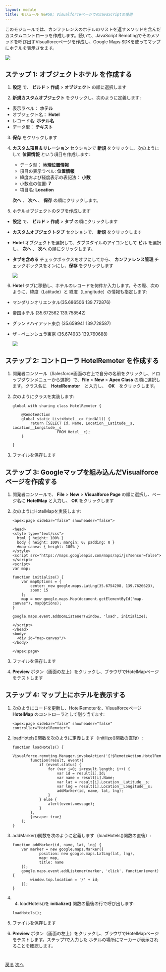 ```yaml
---
layout: module
title: モジュール 9&#58; VisualforceページでのJavaScriptの使用
---
```

このモジュールでは、カンファレンスのホテルのリストを返すメソッドを含んだカスタムコントローラを作成します。続いて、JavaScript Remotingでそのメソッドを呼び出すVisualforceページを作成し、Google Maps SDKを使ってマップにホテルを表示させます。

![](images/hotelmap.jpg)

## ステップ 1: オブジェクト**ホテル** を作成する

1. **設定** で、 **ビルド** > **作成** > **オブジェクト** の順に選択します

2. **新規カスタムオブジェクト** をクリックし、次のように定義します:
  - 表示ラベル： **ホテル**
  - オブジェクト名： **Hotel**
  - レコード名: **ホテル名**
  - データ型： **テキスト**

3. **保存** をクリックします

4. **カスタム項目＆リレーション** セクションで **新規** をクリックし、次のようにして **位置情報** という項目を作成します:
    - データ型： **地理位置情報**
    - 項目の表示ラベル: **位置情報**
    - 緯度および経度表示の表記法： **小数**
    - 小数点の位置: **7**
    - 項目名: **Location**

    **次へ** 、 **次へ** 、 **保存** の順にクリックします。

5. ホテルオブジェクトのタブを作成します
  - **設定** で、 **ビルド** > **作成** > **タブ** の順にクリックします
  - **カスタムオブジェクトタブ** セクションで、 **新規** をクリックします
  - **Hotel** オブジェクトを選択して、タブスタイルのアイコンとして **ビル** を選択し、 **次へ** 、 **次へ** の順にクリックします。
  - **タブを含める** チェックボックスをオフにしてから、 **カンファレンス管理** チェックボックスをオンにし、**保存** をクリックします

    ![](images/hotel-tab.jpg)

6. **Hotel** タブに移動し、ホテルのレコードを何件か入力します。その際、次のように、緯度（Latitude）と
経度（Longitude）の情報も指定します:
  - マンダリンオリエンタル(35.686506 139.772876)
  - 帝国ホテル (35.672562 139.758542)
  - グランドハイアット東京 (35.659941 139.728587)
  - ザ・ペニンシュラ東京 (35.674933 139.760688)

    ![](images/marriott.jpg)

## ステップ 2: コントローラ HotelRemoter を作成する

1. 開発者コンソール（Salesforce画面の右上で自分の名前をクリックし、ドロップダウンメニューから選択）で、**File** > **New** > **Apex Class** の順に選択します。クラス名に　**HotelRemoter**　と入力し、　**OK**　をクリックします。

1. 次のようにクラスを実装します:

    ```
    global with sharing class HotelRemoter {

        @RemoteAction
        global static List<Hotel__c> findAll() {
            return [SELECT Id, Name, Location__Latitude__s, Location__Longitude__s
                        FROM Hotel__c];
        }

    }
    ```

1. ファイルを保存します

## ステップ 3: Googleマップを組み込んだVisualforceページを作成する

1. 開発者コンソールで、 **File** > **New** > **Visualforce Page** の順に選択し、ページ名に **HotelMap** と入力し、 **OK** をクリックします

1. 次のようにHotelMapを実装します:

    ```
    <apex:page sidebar="false" showheader="false">

    <head>
    <style type="text/css">
      html { height: 100% }
      body { height: 100%; margin: 0; padding: 0 }
      #map-canvas { height: 100% }
    </style>
    <script src="https://maps.googleapis.com/maps/api/js?sensor=false"></script>
    <script>
    var map;

    function initialize() {
        var mapOptions = {
            center: new google.maps.LatLng(35.6754208, 139.7626623),
            zoom: 15
        };
        map = new google.maps.Map(document.getElementById("map-canvas"), mapOptions);
    }

    google.maps.event.addDomListener(window, 'load', initialize);

    </script>
    </head>
    <body>
      <div id="map-canvas"/>
    </body>

    </apex:page>
    ```

1. ファイルを保存します

1. **Preview** ボタン（画面の左上）をクリックし、ブラウザでHotelMapページをテストします

## ステップ 4: マップ上にホテルを表示する

1. 次のようにコードを更新し、HotelRemoterを、Visualforceページ **HotelMap** のコントローラとして割り当てます:

    ```
    <apex:page sidebar="false" showheader="false" controller="HotelRemoter">
    ```

1. loadHotels()関数を次のように定義します（initilize()関数の直後）:

    ```
    function loadHotels() {
        Visualforce.remoting.Manager.invokeAction('{!$RemoteAction.HotelRemoter.findAll}',
            function(result, event){
                if (event.status) {
                    for (var i=0; i<result.length; i++) {
                        var id = result[i].Id;
                        var name = result[i].Name;
                        var lat = result[i].Location__Latitude__s;
                        var lng = result[i].Location__Longitude__s;
                        addMarker(id, name, lat, lng);
                    }
                } else {
                    alert(event.message);
                }
            },
            {escape: true}
        );
    }
    ```

1. addMarker()関数を次のように定義します（loadHotels()関数の直後）:

    ```
    function addMarker(id, name, lat, lng) {
        var marker = new google.maps.Marker({
      			position: new google.maps.LatLng(lat, lng),
      			map: map,
      			title: name
        });
        google.maps.event.addListener(marker, 'click', function(event) {
            window.top.location = '/' + id;
        });
  	}
    ```

1. 4.	loadHotels()を **initialize()** 関数の最後の行で呼び出します:

    ```
    loadHotels();
    ```

1. ファイルを保存します

1. **Preview** ボタン（画面の左上）をクリックし、ブラウザでHotelMapページをテストします。ステップ1で入力した
ホテルの場所にマーカーが表示されることを確認します。



<div class="row" style="margin-top:40px;">
<div class="col-sm-12">
<a href="Creating-a-Controller-Extension.html" class="btn btn-default"><i class="glyphicon glyphicon-chevron-left"></i> 戻る</a>
<a href="Using-the-Salesforce1-Platform-APIs.html" class="btn btn-default pull-right">次へ <i class="glyphicon glyphicon-chevron-right"></i></a>
</div>
</div>
